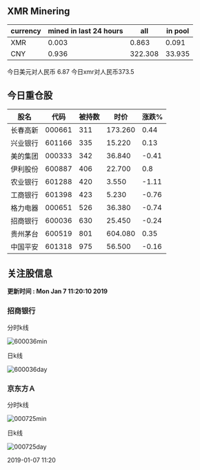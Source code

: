 ## XMR Minering

|currency|mined in last 24 hours|all|in pool|
|---|---|---|---|
|XMR|0.003|0.863|0.091|
|CNY|0.936|322.308|33.935|

今日美元对人民币 6.87	今日xmr对人民币373.5


## 今日重仓股 

|股名|代码|被持数|时价|涨跌%|
|---|---|---|---|---|
|长春高新|000661|311|173.260|0.44|
|兴业银行|601166|335|15.220|0.13|
|美的集团|000333|342|36.840|-0.41|
|伊利股份|600887|406|22.700|0.8|
|农业银行|601288|420|3.550|-1.11|
|工商银行|601398|423|5.230|-0.76|
|格力电器|000651|526|36.380|-0.74|
|招商银行|600036|630|25.450|-0.24|
|贵州茅台|600519|801|604.080|0.35|
|中国平安|601318|975|56.500|-0.16|

## 关注股信息
**更新时间 : Mon Jan  7 11:20:10 2019**
### 招商银行 
分时k线

![600036min](http://image.sinajs.cn/newchart/min/n/sh600036.gif)

日k线

![600036day](http://image.sinajs.cn/newchart/daily/n/sh600036.gif)

### 京东方Ａ 
分时k线

![000725min](http://image.sinajs.cn/newchart/min/n/sz000725.gif)

日k线

![000725day](http://image.sinajs.cn/newchart/daily/n/sz000725.gif)

2019-01-07 11:20